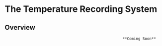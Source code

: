 # The Temperature Recording System
## Overview




                                                         **Coming Soon**
